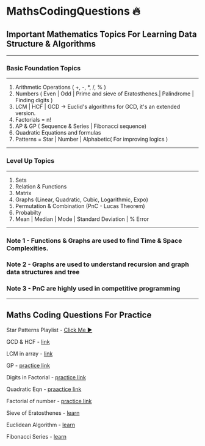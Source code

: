 # MathsCodingQuestions 🔥
Important Mathematics Topics For Learning Data Structure & Algorithms 
-
---
### Basic Foundation Topics
---
1) Arithmetic Operations ( +, -, *, /, % )
2) Numbers ( Even | Odd | Prime and sieve of Eratosthenes.| Palindrome | Finding digits )
3) LCM | HCF | GCD -> Euclid's algorithms for GCD, it's an extended version.
4) Factorials =  n!
5) AP & GP ( Sequence & Series | Fibonacci sequence)
6) Quadratic Equations and formulas
7) Patterns = Star | Number | Alphabetic( For improving logics )


---
### Level Up Topics
---
1) Sets
2) Relation & Functions
3) Matrix
4) Graphs (Linear, Quadratic, Cubic, Logarithmic, Expo)
5) Permutation & Combination (PnC - Lucas Theorem)
6) Probabilty
7) Mean | Median | Mode | Standard Deviation | % Error

---

### Note 1 - Functions & Graphs are used to find Time & Space Complexities.

### Note 2 - Graphs  are used to understand recursion and graph data structures and tree

### Note 3 - PnC are highly used in competitive programming

----
## Maths Coding Questions For Practice

Star Patterns Playlist - [Click Me ▶️](https://www.youtube.com/playlist?list=PLhvdldYcnZMmtYq2N5EzK3qNgZwsBuSAM)

GCD & HCF - [link](https://www.geeksforgeeks.org/c-program-find-gcd-hcf-two-numbers/?ref=lbp)

LCM in array - [link](https://www.geeksforgeeks.org/lcm-of-given-array-elements/?ref=lbp)

GP - [practice link](https://practice.geeksforgeeks.org/problems/gp-term/1/?track=DSASP-Mathematics&batchId=154)

Digits in Factorial - [practice link](https://practice.geeksforgeeks.org/problems/digits-in-factorial/1/?track=DSASP-Mathematics&batchId=154)

Quadratic Eqn - [praactice link](https://practice.geeksforgeeks.org/problems/quadratic-equation-roots/1/?track=DSASP-Mathematics&batchId=154#)

Factorial of number - [practice link](https://practice.geeksforgeeks.org/problems/factorial-of-number/1/?track=DSASP-Mathematics&batchId=154)

Sieve of Eratosthenes - [learn](https://www.geeksforgeeks.org/sieve-of-eratosthenes/)

Euclidean Algorithm - [learn](https://www.geeksforgeeks.org/euclidean-algorithms-basic-and-extended/?ref=lbp)

Fibonacci Series - [learn](https://www.geeksforgeeks.org/program-for-nth-fibonacci-number/?ref=leftbar-rightbar)
